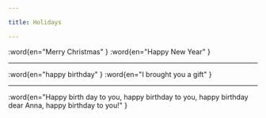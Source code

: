```yaml
---

title: Holidays

---
```


:word{en="Merry Christmas" }
:word{en="Happy New Year" }

--------------------------------------------------

:word{en="happy birthday" }
:word{en="I brought you a gift" }

--------------------------------------------------

:word{en="Happy birth day to you, happy birthday to you, happy birthday dear Anna, happy birthday to you!" }
